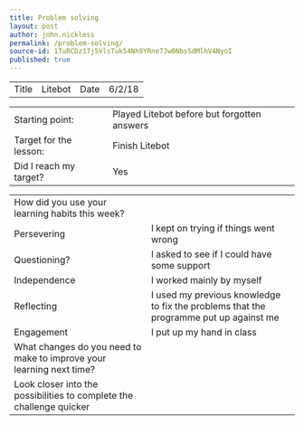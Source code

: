 ```yaml
---
title: Problem solving
layout: post
author: john.nickless
permalink: /problem-solving/
source-id: 1TuRCDz17j5VlsTuk54Nh9YRne7Jw0NbsSdMlhV4NyoI
published: true
---
```

<table>
  <tr>
    <td>Title</td>
    <td>Litebot</td>
    <td>Date</td>
    <td>6/2/18</td>
  </tr>
</table>


<table>
  <tr>
    <td>Starting point:</td>
    <td>Played Litebot before but forgotten answers</td>
  </tr>
  <tr>
    <td>Target for the lesson:</td>
    <td>Finish Litebot</td>
  </tr>
  <tr>
    <td>Did I reach my target? </td>
    <td>Yes</td>
  </tr>
</table>


<table>
  <tr>
    <td>How did you use your learning habits this week?</td>
    <td></td>
  </tr>
  <tr>
    <td>Persevering</td>
    <td>I kept on trying if things went wrong</td>
  </tr>
  <tr>
    <td>Questioning?</td>
    <td>I asked to see if I could have some support</td>
  </tr>
  <tr>
    <td>Independence</td>
    <td>I worked mainly by myself</td>
  </tr>
  <tr>
    <td>Reflecting</td>
    <td>I used my previous knowledge to fix the problems that the programme put up against me</td>
  </tr>
  <tr>
    <td>Engagement</td>
    <td>I put up my hand in class</td>
  </tr>
  <tr>
    <td>What changes do you need to make to improve your learning next time?</td>
    <td></td>
  </tr>
  <tr>
    <td>Look closer into the possibilities to complete the challenge quicker</td>
    <td></td>
  </tr>
</table>


